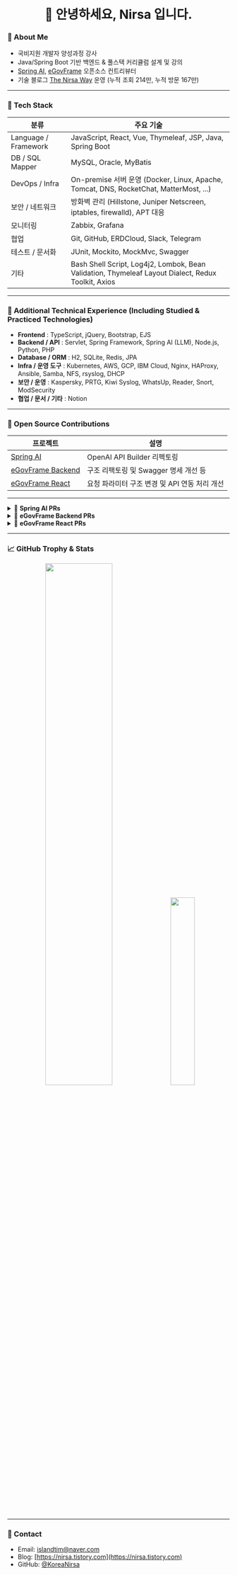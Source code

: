 <h1 align="center">👋 안녕하세요, Nirsa 입니다.</h1>

### 📌 About Me

-  국비지원 개발자 양성과정 강사
-  Java/Spring Boot 기반 백엔드 & 풀스택 커리큘럼 설계 및 강의
-  [Spring AI](https://github.com/spring-projects/spring-ai), [eGovFrame](https://github.com/eGovFramework) 오픈소스 컨트리뷰터
-  기술 블로그 [The Nirsa Way](https://nirsa.tistory.com) 운영 (누적 조회 214만, 누적 방문 167만)

---

### 🔧 Tech Stack

| 분류 | 주요 기술 |
|------|-----------|
| Language / Framework | JavaScript, React, Vue, Thymeleaf, JSP, Java, Spring Boot |
| DB / SQL Mapper | MySQL, Oracle, MyBatis |
| DevOps / Infra | On-premise 서버 운영 (Docker, Linux, Apache, Tomcat, DNS, RocketChat, MatterMost, ...) |
| 보안 / 네트워크 | 방화벽 관리 (Hillstone, Juniper Netscreen, iptables, firewalld), APT 대응 |
| 모니터링 | Zabbix, Grafana |
| 협업 |  Git, GitHub, ERDCloud, Slack, Telegram |   
| 테스트 / 문서화 | JUnit, Mockito, MockMvc, Swagger
| 기타 |  Bash Shell Script, Log4j2, Lombok, Bean Validation, Thymeleaf Layout Dialect, Redux Toolkit, Axios |

---


### 🧩 Additional Technical Experience (Including Studied & Practiced Technologies)

- **Frontend** : TypeScript, jQuery, Bootstrap, EJS  
- **Backend / API** : Servlet, Spring Framework, Spring AI (LLM), Node.js, Python, PHP
- **Database / ORM** : H2, SQLite, Redis, JPA  
- **Infra / 운영 도구** : Kubernetes, AWS, GCP, IBM Cloud, Nginx, HAProxy, Ansible, Samba, NFS, rsyslog, DHCP  
- **보안 / 운영** : Kaspersky, PRTG, Kiwi Syslog, WhatsUp, Reader, Snort, ModSecurity 
- **협업 / 문서 / 기타** : Notion

---

### 🧩 Open Source Contributions

| 프로젝트 | 설명 |
|---------|-------------|
| [Spring AI](https://github.com/spring-projects/spring-ai/pull/3654) | OpenAI API Builder 리펙토링 |
| [eGovFrame Backend](https://github.com/Nirsa-Dev/egovframe-template-simple-backend) | 구조 리팩토링 및 Swagger 명세 개선 등 |
| [eGovFrame React](https://github.com/Nirsa-Dev/egovframe-template-simple-react) | 요청 파라미터 구조 변경 및 API 연동 처리 개선 |

---

<details>
<summary>📌 <strong>Spring AI PRs</strong></summary>

- [#3654](https://github.com/spring-projects/spring-ai/pull/3654) : (Refactor) `OpenAiApi.Builder#apiKey(String)` 메서드의 중복 null 체크 제거

</details>

<details>
<summary>📌 <strong>eGovFrame Backend PRs</strong></summary>

- [#72](https://github.com/eGovFramework/egovframe-template-simple-backend/pull/72) : pageIndex 파라미터 처리 누락 이슈 해결  
- [#73](https://github.com/eGovFramework/egovframe-template-simple-backend/pull/73) : 게시판 관리 컨트롤러 및 공통 유틸 개선  
- [#74](https://github.com/eGovFramework/egovframe-template-simple-backend/pull/74) : 요청/응답 구조 개선  
- [#78](https://github.com/eGovFramework/egovframe-template-simple-backend/pull/78) : 패키지 구조 개선 및 Controller 책임 분리  
- [#79](https://github.com/eGovFramework/egovframe-template-simple-backend/pull/79) : Swagger 명확화, 구조 개선 및 버그 수정  
- [#80](https://github.com/eGovFramework/egovframe-template-simple-backend/pull/80) : 게시글 삭제 기능 구조 변경  

</details>

<details>
<summary>📌 <strong>eGovFrame React PRs</strong></summary>

- [#67](https://github.com/eGovFramework/egovframe-template-simple-react/pull/67) : 어드민 공지사항 게시글 삭제 시 atchFileId 포함하여 API 호출하도록 수정

</details>

---

### 📈 GitHub Trophy & Stats

<p align="center">
  <img src="https://github-profile-trophy.vercel.app/?username=KoreaNirsa&theme=gruvbox&rank=S,AAA,AA,A,B&column=4" width="55%" style="margin-right: 2%;" />
  <img src="https://github-readme-stats.vercel.app/api?username=KoreaNirsa&show_icons=true&theme=tokyonight" width="33%" />
</p>

---

### 💬 Contact

-  Email: [islandtim@naver.com](islandtim@naver.com)
-  Blog: [https://nirsa.tistory.com](https://nirsa.tistory.com)
-  GitHub: [@KoreaNirsa](https://github.com/KoreaNirsa)

